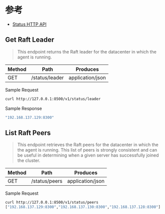 # 参考

- [Status HTTP API](https://www.consul.io/api/status.html)

## Get Raft Leader

> This endpoint returns the Raft leader for the datacenter in which the agent is running.

|Method|Path|Produces|
|------|---------------|-----------|
|GET|/status/leader|application/json|

Sample Request

```bash
curl http://127.0.0.1:8500/v1/status/leader
```

Sample Response

```bash
"192.168.137.129:8300"
```

## List Raft Peers

> This endpoint retrieves the Raft peers for the datacenter in which the the agent is running. This list of peers is strongly consistent and can be useful in determining when a given server has successfully joined the cluster.

|Method|Path|Produces|
|------|----------|---------|
|GET|/status/peers|application/json|

Sample Request

```bash
curl http://127.0.0.1:8500/v1/status/peers
["192.168.137.129:8300","192.168.137.130:8300","192.168.137.128:8300"]
```
